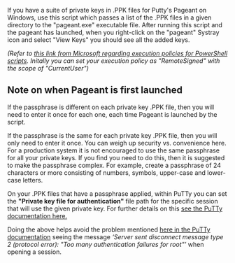 If you have a suite of private keys in .PPK files for Putty's Pageant on Windows, use this script which passes a list of the .PPK files in a given directory to the "pageant.exe" executable file. After running this script and the pageant has launched, when you right-click on the "pageant" Systray icon and select "View Keys" you should see all the added keys.

_(Refer to [this link from Microsoft regarding execution policies for PowerShell scripts](https://go.microsoft.com/fwlink/?LinkID=135170). Initally you can set your execution policy as "RemoteSigned" with the scope of "CurrentUser")_

## Note on when Pageant is first launched
If the passphrase is different on each private key .PPK file, then you will need to enter it once for each one, each time Pageant is launched by the script. 

If the passphrase is the same for each private key .PPK file, then you will only need to enter it once.
You can weigh up security vs. convenience here. For a production system it is not encouraged to use the same passphrase for all your private keys.
If you find you need to do this, then it is suggested to make the passphrase complex. For example, create a passphrase of 24 characters or more consisting of numbers, symbols, upper-case and lower-case letters.

On your .PPK files that have a passphrase applied, within PuTTy you can set the **"Private key file for authentication"** file path for the specific session that will use the given private key. For further details on this [see the PuTTy documentation here.](https://documentation.help/PuTTY/config-ssh-privkey.html#S4.22.8)

Doing the above helps avoid the problem mentioned [here in the PuTTy documentation](https://documentation.help/PuTTY/errors-toomanyauth.html) seeing the message _‘Server sent disconnect message type 2 (protocol error): "Too many authentication failures for root"’_ when opening a session.
